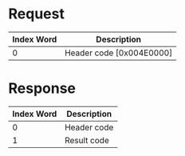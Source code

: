 # Request

| Index Word | Description                |
|------------|----------------------------|
| 0          | Header code \[0x004E0000\] |

# Response

| Index Word | Description |
|------------|-------------|
| 0          | Header code |
| 1          | Result code |